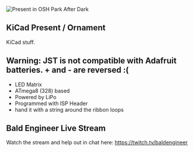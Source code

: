 ![Present in OSH Park After Dark](images/IMG_6391.jpg)

## KiCad Present / Ornament
KiCad stuff.

## Warning: JST is not compatible with Adafruit batteries. + and - are reversed :(

* LED Matrix
* ATmega8 (328) based
* Powered by LiPo
* Programmed with ISP Header
* hand it with a string around the ribbon loops


## Bald Engineer Live Stream
Watch the stream and help out in chat here:
https://twitch.tv/baldengineer
